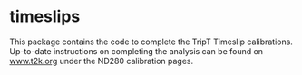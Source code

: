 # timeslips

This package contains the code to complete the TripT Timeslip calibrations. 
Up-to-date instructions on completing the analysis can be found on 
www.t2k.org 
under the ND280 calibration pages. 
